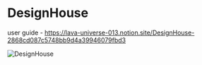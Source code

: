 # DesignHouse

user guide - https://lava-universe-013.notion.site/DesignHouse-2868cd087c5748bb9d4a39946079fbd3

![DesignHouse](https://github.com/Ruscore-Main/DesignHouse/assets/68709545/35dd3a46-fe50-4d07-959d-b3c738eee0a1)
